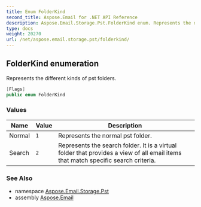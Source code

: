 ```yaml
---
title: Enum FolderKind
second_title: Aspose.Email for .NET API Reference
description: Aspose.Email.Storage.Pst.FolderKind enum. Represents the different kinds of pst folders
type: docs
weight: 20270
url: /net/aspose.email.storage.pst/folderkind/
---
```

## FolderKind enumeration

Represents the different kinds of pst folders.

```csharp
[Flags]
public enum FolderKind
```

### Values

| Name | Value | Description |
| --- | --- | --- |
| Normal | `1` | Represents the normal pst folder. |
| Search | `2` | Represents the search folder. It is a virtual folder that provides a view of all email items that match specific search criteria. |

### See Also

* namespace [Aspose.Email.Storage.Pst](../../aspose.email.storage.pst/)
* assembly [Aspose.Email](../../)


